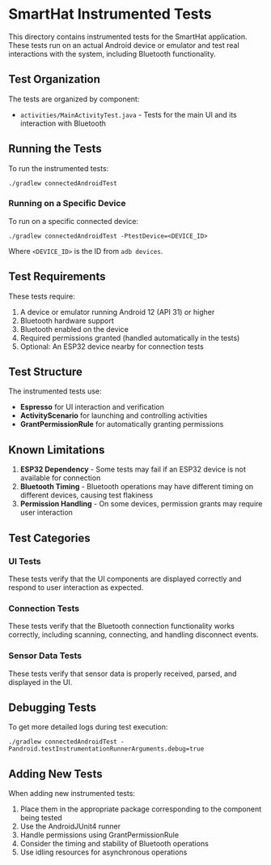 # SmartHat Instrumented Tests

This directory contains instrumented tests for the SmartHat application. These tests run on an actual Android device or emulator and test real interactions with the system, including Bluetooth functionality.

## Test Organization

The tests are organized by component:

- `activities/MainActivityTest.java` - Tests for the main UI and its interaction with Bluetooth

## Running the Tests

To run the instrumented tests:

```
./gradlew connectedAndroidTest
```

### Running on a Specific Device

To run on a specific connected device:

```
./gradlew connectedAndroidTest -PtestDevice=<DEVICE_ID>
```

Where `<DEVICE_ID>` is the ID from `adb devices`.

## Test Requirements

These tests require:

1. A device or emulator running Android 12 (API 31) or higher
2. Bluetooth hardware support
3. Bluetooth enabled on the device
4. Required permissions granted (handled automatically in the tests)
5. Optional: An ESP32 device nearby for connection tests

## Test Structure

The instrumented tests use:

- **Espresso** for UI interaction and verification
- **ActivityScenario** for launching and controlling activities
- **GrantPermissionRule** for automatically granting permissions

## Known Limitations

1. **ESP32 Dependency** - Some tests may fail if an ESP32 device is not available for connection
2. **Bluetooth Timing** - Bluetooth operations may have different timing on different devices, causing test flakiness
3. **Permission Handling** - On some devices, permission grants may require user interaction

## Test Categories

### UI Tests

These tests verify that the UI components are displayed correctly and respond to user interaction as expected.

### Connection Tests

These tests verify that the Bluetooth connection functionality works correctly, including scanning, connecting, and handling disconnect events.

### Sensor Data Tests

These tests verify that sensor data is properly received, parsed, and displayed in the UI.

## Debugging Tests

To get more detailed logs during test execution:

```
./gradlew connectedAndroidTest -Pandroid.testInstrumentationRunnerArguments.debug=true
```

## Adding New Tests

When adding new instrumented tests:

1. Place them in the appropriate package corresponding to the component being tested
2. Use the AndroidJUnit4 runner
3. Handle permissions using GrantPermissionRule
4. Consider the timing and stability of Bluetooth operations
5. Use idling resources for asynchronous operations 